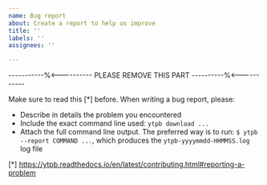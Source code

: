 ```yaml
---
name: Bug report
about: Create a report to help us improve
title: ''
labels: ''
assignees: ''

---
```


-----------%<---------- PLEASE REMOVE THIS PART ----------%<-----------

Make sure to read this [*] before. When writing a bug report, please:

- Describe in details the problem you encountered
- Include the exact command line used: `ytpb download ...`
- Attach the full command line output. The preferred way is to run: `$ ytpb
  --report COMMAND ...`, which produces the `ytpb-yyyymmdd-HHMMSS.log` log file

[*] https://ytpb.readthedocs.io/en/latest/contributing.html#reporting-a-problem
